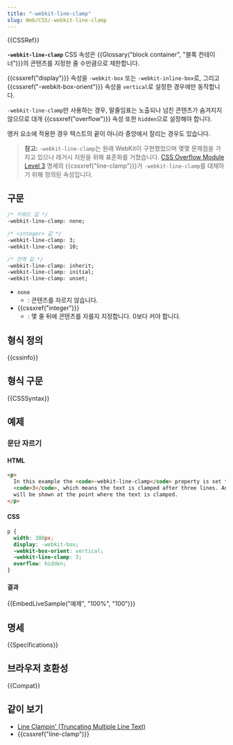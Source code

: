 ```yaml
---
title: "-webkit-line-clamp"
slug: Web/CSS/-webkit-line-clamp
---
```


{{CSSRef}}

**`-webkit-line-clamp`** CSS 속성은 {{Glossary("block container", "블록 컨테이너")}}의 콘텐츠를 지정한 줄 수만큼으로 제한합니다.

{{cssxref("display")}} 속성을 `-webkit-box` 또는 `-webkit-inline-box`로, 그리고 {{cssxref("-webkit-box-orient")}} 속성을 `vertical`로 설정한 경우에만 동작합니다.

`-webkit-line-clamp`만 사용하는 경우, 말줄임표는 노출되나 넘친 콘텐츠가 숨겨지지 않으므로 대개 {{cssxref("overflow")}} 속성 또한 `hidden`으로 설정해야 합니다.

앵커 요소에 적용한 경우 텍스트의 끝이 아니라 중앙에서 잘리는 경우도 있습니다.

> **참고:** `-webkit-line-clamp`는 원래 WebKit이 구현했었으며 몇몇 문제점을 가지고 있으나 레거시 지원을 위해 표준화를 거쳤습니다. [CSS Overflow Module Level 3](https://www.w3.org/TR/css-overflow-3/#propdef--webkit-line-clamp) 명세의 {{cssxref("line-clamp")}}가 `-webkit-line-clamp`를 대체하기 위해 정의된 속성입니다.

## 구문

```css
/* 키워드 값 */
-webkit-line-clamp: none;

/* <integer> 값 */
-webkit-line-clamp: 3;
-webkit-line-clamp: 10;

/* 전역 값 */
-webkit-line-clamp: inherit;
-webkit-line-clamp: initial;
-webkit-line-clamp: unset;
```

- `none`
  - : 콘텐츠를 자르지 않습니다.
- {{cssxref("integer")}}
  - : 몇 줄 뒤에 콘텐츠를 자를지 지정합니다. 0보다 커야 합니다.

## 형식 정의

{{cssinfo}}

## 형식 구문

{{CSSSyntax}}

## 예제

### 문단 자르기

#### HTML

```html
<p>
  In this example the <code>-webkit-line-clamp</code> property is set to
  <code>3</code>, which means the text is clamped after three lines. An ellipsis
  will be shown at the point where the text is clamped.
</p>
```

#### CSS

```css
p {
  width: 300px;
  display: -webkit-box;
  -webkit-box-orient: vertical;
  -webkit-line-clamp: 3;
  overflow: hidden;
}
```

#### 결과

{{EmbedLiveSample("예제", "100%", "100")}}

## 명세

{{Specifications}}

## 브라우저 호환성

{{Compat}}

## 같이 보기

- [Line Clampin' (Truncating Multiple Line Text)](https://css-tricks.com/line-clampin/)
- {{cssxref("line-clamp")}}

